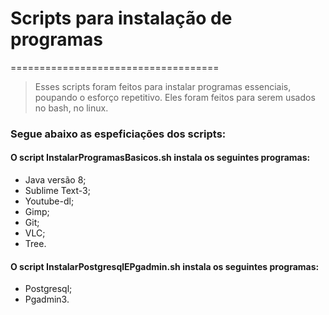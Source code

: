 # Scripts para instalação de programas
====================================

> Esses scripts foram feitos para instalar programas essenciais, poupando o esforço repetitivo. Eles foram feitos para serem usados no bash, no linux.

### Segue abaixo as espeficiações dos scripts:

#### O script InstalarProgramasBasicos.sh instala os seguintes programas:
* Java versão 8;
* Sublime Text-3;
* Youtube-dl;
* Gimp;
* Git;
* VLC;
* Tree.

#### O script InstalarPostgresqlEPgadmin.sh instala os seguintes programas:
* Postgresql;
* Pgadmin3.


